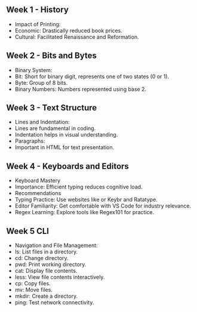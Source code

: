 ## Week 1 - History

- Impact of Printing:
- Economic: Drastically reduced book prices.
- Cultural: Facilitated Renaissance and Reformation.

## Week 2 - Bits and Bytes

- Binary System:
- Bit: Short for binary digit, represents one of two states (0 or 1).
- Byte: Group of 8 bits.
- Binary Numbers: Numbers represented using base 2.

## Week 3 - Text Structure

- Lines and Indentation:
- Lines are fundamental in coding.
- Indentation helps in visual understanding.
- Paragraphs:
- Important in HTML for text presentation.

## Week 4 - Keyboards and Editors

- Keyboard Mastery
- Importance: Efficient typing reduces cognitive load.
- Recommendations
- Typing Practice: Use websites like or Keybr and Ratatype.
- Editor Familiarity: Get comfortable with VS Code for industry relevance.
- Regex Learning: Explore tools like Regex101 for practice.

## Week 5 CLI

- Navigation and File Management:
- ls: List files in a directory.
- cd: Change directory.
- pwd: Print working directory.
- cat: Display file contents.
- less: View file contents interactively.
- cp: Copy files.
- mv: Move files.
- mkdir: Create a directory.
- ping: Test network connectivity.

